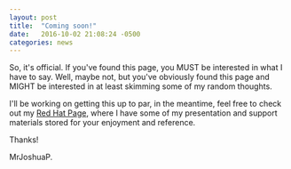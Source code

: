 ```yaml
---
layout: post
title:  "Coming soon!"
date:   2016-10-02 21:08:24 -0500
categories: news
---
```


So, it's official.  If you've found this page, you MUST be interested in what
I have to say.  Well, maybe not, but you've obviously found this page and MIGHT
be interested in at least skimming some of my random thoughts.

I'll be working on getting this up to par, in the meantime, feel free to check
out my [Red Hat Page](https://people.redhat.com/jpreston), where I have some of
my presentation and support materials stored for your enjoyment and reference.

Thanks!

MrJoshuaP.
